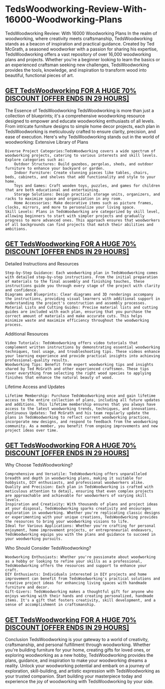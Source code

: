 # TedsWoodworking-Review-With-16000-Woodworking-Plans
TedsWoodworking Review: With 16000 Woodworking Plans
In the realm of woodworking, where creativity meets craftsmanship, TedsWoodworking stands as a beacon of inspiration and practical guidance. Created by Ted McGrath, a seasoned woodworker with a passion for sharing his expertise, TedsWoodworking offers a vast repository of over 16,000 woodworking plans and projects. Whether you're a beginner looking to learn the basics or an experienced craftsman seeking new challenges, TedsWoodworking provides the tools, knowledge, and inspiration to transform wood into beautiful, functional pieces of art.

<h2><a href="https://www.sjrbss.com/tedswoodworking">GET TedsWoodworking FOR A HUGE 70% DISCOUNT [OFFER ENDS IN 29 HOURS]</a></h2>


The Essence of TedsWoodworking​
TedsWoodworking is more than just a collection of blueprints; it's a comprehensive woodworking resource designed to empower and educate woodworking enthusiasts of all levels. From intricate furniture designs to simple home decor projects, each plan in TedsWoodworking is meticulously crafted to ensure clarity, precision, and ease of execution. Here's why TedsWoodworking stands out in the world of woodworking:
Extensive Library of Plans​

    Diverse Project Categories:TedsWoodworking covers a wide spectrum of woodworking projects, catering to various interests and skill levels. Explore categories such as:
        Outdoor Structures: Build gazebos, pergolas, sheds, and outdoor furniture to enhance your backyard or garden.
        Indoor Furniture: Create stunning pieces like tables, chairs, beds, cabinets, and shelves that add functionality and style to your home.
        Toys and Games: Craft wooden toys, puzzles, and games for children that are both educational and entertaining.
        Storage Solutions: Design practical storage units, organizers, and racks to maximize space and organization in any room.
        Home Accessories: Make decorative items such as picture frames, clocks, mirrors, and more to personalize your living space.
    Skill Levels: Plans in TedsWoodworking are categorized by skill level, allowing beginners to start with simpler projects and gradually progress to more advanced ones. This approach ensures that woodworkers of all backgrounds can find projects that match their abilities and ambitions.

<h2><a href="https://www.sjrbss.com/tedswoodworking">GET TedsWoodworking FOR A HUGE 70% DISCOUNT [OFFER ENDS IN 29 HOURS]</a></h2>


Detailed Instructions and Resources​

    Step-by-Step Guidance: Each woodworking plan in TedsWoodworking comes with detailed step-by-step instructions. From the initial preparation of materials to the final assembly and finishing touches, these instructions guide you through every stage of the project with clarity and confidence.
    Diagrams and Blueprints: Clear diagrams and 3D renderings accompany the instructions, providing visual learners with additional support in understanding the project's construction and assembly processes.
    Material Lists and Cutting Guides: Precise material lists and cutting guides are included with each plan, ensuring that you purchase the correct amount of materials and make accurate cuts. This helps minimize waste and maximize efficiency throughout the woodworking process.

Additional Resources​

    Video Tutorials: TedsWoodworking offers video tutorials that complement written instructions by demonstrating essential woodworking techniques, tool usage, and troubleshooting tips. These videos enhance your learning experience and provide practical insights into achieving professional-quality results.
    Woodworking Tips: Benefit from expert woodworking tips and insights shared by Ted McGrath and other experienced craftsmen. These tips cover everything from selecting the right wood species to applying finishes that enhance the natural beauty of wood.

Lifetime Access and Updates​

    Lifetime Membership: Purchase TedsWoodworking once and gain lifetime access to the entire collection of plans, including all future updates and additions. This lifetime membership ensures that you always have access to the latest woodworking trends, techniques, and innovations.
    Continuous Updates: Ted McGrath and his team regularly update the plans in TedsWoodworking to reflect current woodworking practices, incorporate new designs, and respond to feedback from the woodworking community. As a member, you benefit from ongoing improvements and new project ideas over time.


<h2><a href="https://www.sjrbss.com/tedswoodworking">GET TedsWoodworking FOR A HUGE 70% DISCOUNT [OFFER ENDS IN 29 HOURS]</a></h2>


Why Choose TedsWoodworking?​

    Comprehensive and Versatile: TedsWoodworking offers unparalleled breadth and depth in woodworking plans, making it suitable for hobbyists, DIY enthusiasts, and professional woodworkers alike.
    Quality and Precision: Each plan in TedsWoodworking is crafted with meticulous attention to detail, ensuring that even complex projects are approachable and achievable for woodworkers of varying skill levels.
    Inspiration and Creativity: With thousands of plans and project ideas at your disposal, TedsWoodworking sparks creativity and encourages exploration in woodworking. Whether you're replicating classic designs or experimenting with your unique creations, TedsWoodworking provides the resources to bring your woodworking visions to life.
    Ideal for Various Applications: Whether you're crafting for personal enjoyment, home improvement projects, or entrepreneurial endeavors, TedsWoodworking equips you with the plans and guidance to succeed in your woodworking pursuits.

Who Should Consider TedsWoodworking?​

    Woodworking Enthusiasts: Whether you're passionate about woodworking as a hobby or looking to refine your skills as a professional, TedsWoodworking offers the resources and support to enhance your craft.
    DIY Enthusiasts: Individuals interested in DIY projects and home improvement can benefit from TedsWoodworking's practical solutions and creative project ideas for enhancing living spaces with handmade furniture and decor.
    Gift-Givers: TedsWoodworking makes a thoughtful gift for anyone who enjoys working with their hands and creating personalized, handmade items. It's a gift that fosters creativity, skill development, and a sense of accomplishment in craftsmanship.


<h2><a href="https://www.sjrbss.com/tedswoodworking">GET TedsWoodworking FOR A HUGE 70% DISCOUNT [OFFER ENDS IN 29 HOURS]</a></h2>


Conclusion​
TedsWoodworking is your gateway to a world of creativity, craftsmanship, and personal fulfillment through woodworking. Whether you're building furniture for your home, creating gifts for loved ones, or exploring woodworking as a new hobby, TedsWoodworking provides the plans, guidance, and inspiration to make your woodworking dreams a reality. Unlock your woodworking potential and embark on a journey of exploration, skill-building, and artistic expression with TedsWoodworking as your trusted companion. Start building your masterpiece today and experience the joy of woodworking with TedsWoodworking by your side.
